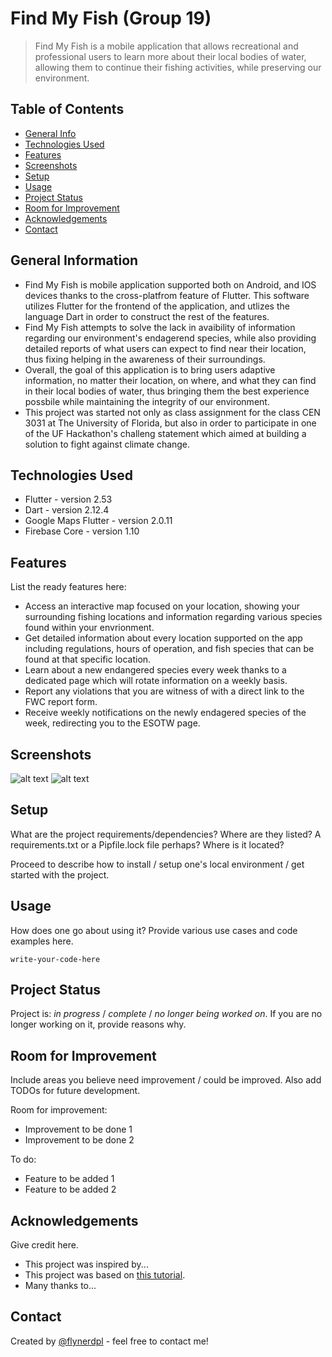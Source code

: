 # Find My Fish (Group 19)
> Find My Fish is a mobile application that allows recreational and professional users to learn more about their local bodies of water, allowing them to continue their fishing activities, while preserving our environment.
## Table of Contents
* [General Info](#general-information)
* [Technologies Used](#technologies-used)
* [Features](#features)
* [Screenshots](#screenshots)
* [Setup](#setup)
* [Usage](#usage)
* [Project Status](#project-status)
* [Room for Improvement](#room-for-improvement)
* [Acknowledgements](#acknowledgements)
* [Contact](#contact)
<!-- * [License](#license) -->


## General Information
- Find My Fish is mobile application supported both on Android, and IOS devices thanks to the cross-platfrom feature of Flutter. This software utilizes Flutter for the frontend of the application, and utlizes the language Dart in order to construct the rest of the features. 
- Find My Fish attempts to solve the lack in avaibility of information regarding our environment's endagerend species, while also providing detailed reports of what users can expect to find near their location, thus fixing helping in the awareness of their surroundings.
- Overall, the goal of this application is to bring users adaptive information, no matter their location, on where, and what they can find in their local bodies of water, thus bringing them the best experience possbile while maintaining the integrity of our environment.
- This project was started not only as class assignment for the class CEN 3031 at The University of Florida, but also in order to participate in one of the UF Hackathon's challeng statement which aimed at building a solution to fight against climate change.


## Technologies Used
- Flutter - version 2.53
- Dart - version 2.12.4
- Google Maps Flutter - version 2.0.11
- Firebase Core - version 1.10


## Features
List the ready features here:
- Access an interactive map focused on your location, showing your surrounding fishing locations and information regarding various species found within your envrionment.
- Get detailed information about every location supported on the app including regulations, hours of operation, and fish species that can be found at that specific location.
- Learn about a new endangered species every week thanks to a dedicated page which will rotate information on a weekly basis.
- Report any violations that you are witness of with a direct link to the FWC report form.
- Receive weekly notifications on the newly endagered species of the week, redirecting you to the ESOTW page.


## Screenshots
![alt text](https://i.ibb.co/D9dB6gN/Google-Maps-page.jpg)
![alt text](https://i.ibb.co/DQMNQgx/locations-page.png)


## Setup
What are the project requirements/dependencies? Where are they listed? A requirements.txt or a Pipfile.lock file perhaps? Where is it located?

Proceed to describe how to install / setup one's local environment / get started with the project.


## Usage
How does one go about using it?
Provide various use cases and code examples here.

`write-your-code-here`


## Project Status
Project is: _in progress_ / _complete_ / _no longer being worked on_. If you are no longer working on it, provide reasons why.


## Room for Improvement
Include areas you believe need improvement / could be improved. Also add TODOs for future development.

Room for improvement:
- Improvement to be done 1
- Improvement to be done 2

To do:
- Feature to be added 1
- Feature to be added 2


## Acknowledgements
Give credit here.
- This project was inspired by...
- This project was based on [this tutorial](https://www.example.com).
- Many thanks to...


## Contact
Created by [@flynerdpl](https://www.flynerd.pl/) - feel free to contact me!


<!-- Optional -->
<!-- ## License -->
<!-- This project is open source and available under the [... License](). -->

<!-- You don't have to include all sections - just the one's relevant to your project -->
